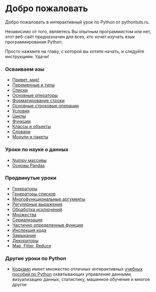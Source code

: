# Добро пожаловать

Добро пожаловать в интерактивный урок по Python от pythontuts.ru.

Независимо от того, являетесь Вы опытным программистом или нет, этот веб-сайт предназначен для всех, кто хочет изучать язык программирования Python.<br>

Просто нажмите на главу, с которой вы хотите начать, и следуйте инструкциям. Удачи!<br>


### Осваиваем азы

- [Привет, мир!](/Hello%2C_World%21)
- [Переменные и типы](/Variables_and_Types)
- [Списки](/Lists)
- [Основные операторы](/Basic_Operators)
- [Форматирование строки](/String_Formatting)
- [Основные строковые операции](/Basic_String_Operations)
- [Условия](/Conditions)
- [Циклы](/Loops)
- [Функции](/Functions)
- [Классы и объекты](/Classes_and_Objects)
- [Словари](/Dictionaries)
- [Модули и пакеты](/Modules_and_Packages)

### Уроки по науке о данных
- [Numpy массивы](/Numpy_Arrays)
- [Основы Pandas](/Pandas_Basics)

### Продвинутые уроки

- [Генераторы](/Generators)
- [Генераторы списков](/List_Comprehensions)
- [Многофункциональные аргументы](/Multiple_Function_Arguments)
- [Регулярные выражения](/Regular_Expressions)
- [Обработка исключений](/Exception_Handling)
- [Множества](/Sets)
- [Сериализация](/Serialization)
- [Частично определенные функции](/Partial_functions)
- [Инспекция кода](/Code_Introspection)
- [Замыкания](/Closures)
- [Декораторы](/Decorators)
- [Map, Filter, Reduce](/Map%2C_Filter%2C_Reduce)

### Другие уроки по Python

- [Кодкамп](https://codecamp.ru/?utm_source=pythontuts_ru&utm_campaign=pythontuts_tutorials) имеет множество отличных интерактивных [учебных пособий по Python](https://codecamp.com/courses/?utm_source=pythontuts_ru&utm_campaign=pythontuts_tutorials) охватывающих управление данными, визуализацию данных, статистику, машинное обучение и многое другое